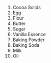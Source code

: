 1) Cocoa Solids
2) Egg
3) Flour
4) Butter
5) Sugar 
6) Vanilla Essence
7) Baking Powder
8) Baking Soda
9) Milk
10) Oil
